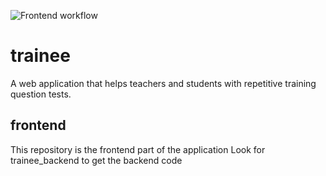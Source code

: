 ![Frontend workflow](https://github.com/mumme74/trainee_frontend/actions/workflows/node.js.yml/badge.svg)
# trainee
A web application that helps teachers and students with repetitive training question tests.

## frontend
This repository is the frontend part of the application
Look for trainee_backend to get the backend code